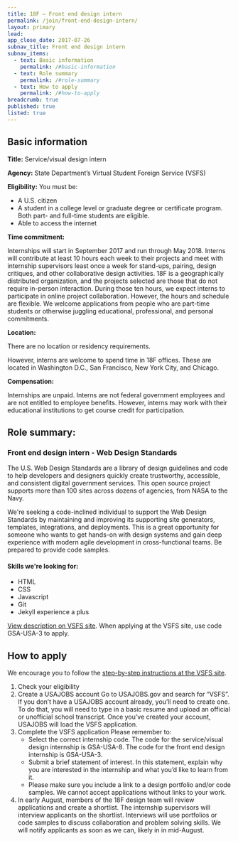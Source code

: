 ```yaml
---
title: 18F – Front end design intern
permalink: /join/front-end-design-intern/
layout: primary
lead: 
app_close_date: 2017-07-26
subnav_title: Front end design intern
subnav_items:
  - text: Basic information
    permalink: /#basic-information
  - text: Role summary
    permalink: /#role-summary
  - text: How to apply
    permalink: /#how-to-apply
breadcrumb: true
published: true
listed: true
---
```


## Basic information

**Title:** Service/visual design intern

**Agency:** 
State Department’s Virtual Student Foreign Service (VSFS)  


**Eligibility:**
You must be:
- A U.S. citizen
- A student in a college level or graduate degree or certificate program. Both part- and full-time students are eligible. 
- Able to access the internet

**Time commitment:**

Internships will start in September 2017 and run through May 2018. Interns will  contribute at least 10 hours each week to their projects and meet with internship supervisors least once a week for stand-ups, pairing,  design critiques, and other collaborative design activities. 18F is a geographically distributed organization, and the projects selected are those that do not require in-person interaction.  During those ten hours, we expect interns to participate in online project collaboration. However, the hours and schedule are flexible.  We welcome applications from people who are part-time students or otherwise juggling educational, professional, and personal commitments.

**Location:** 

There are no location or residency requirements.

However, interns are welcome to spend time in 18F offices. These are located in Washington D.C., San Francisco, New York City, and Chicago. 

**Compensation:**

Internships are unpaid. Interns are not federal government employees and are not entitled to employee benefits. However,  interns may work with their educational institutions to get course credit for participation. 


## Role summary:

### Front end design intern - Web Design Standards

The U.S. Web Design Standards are a library of design guidelines and code to help developers and designers quickly create trustworthy, accessible, and consistent digital government services. This open source project supports more than 100 sites across dozens of agencies, from NASA to the Navy.

We're seeking a code-inclined individual to support the Web Design Standards by maintaining and improving its supporting site generators, templates, integrations, and deployments. This is a great opportunity for someone who wants to get hands-on with design systems and gain deep experience with modern agile development in cross-functional teams. Be prepared to provide code samples. 

#### Skills we're looking for: 

- HTML
- CSS
- Javascript
- Git
- Jekyll experience a plus

[View description on VSFS site](https://vsfs.state.gov/projects/view/1024). When applying at the VSFS site, use code GSA-USA-3 to apply. 

## How to apply

We encourage you to follow the [step-by-step instructions at the VSFS site](https://vsfs.state.gov/how-to-apply).  

1. Check your eligibility 
2. Create a USAJOBS account Go to USAJOBS.gov and search for “VSFS”. If you don’t have a USAJOBS account already, you’ll need to create one. To do that, you will need to type in a basic resume and upload an official or unofficial school transcript. Once you’ve created your account, USAJOBS will load the VSFS application. 
3. Complete the VSFS application Please remember to: 
	- Select the correct internship code. The code for the service/visual design internship is GSA-USA-8. The code for the front end design internship is GSA-USA-3.
	- Submit a brief statement of interest. In this statement, explain why you are interested in the internship and what you’d like to learn from it. 
	- Please make sure you include a link to a design portfolio and/or code samples. We cannot accept applications without links to your work. 
4. In early August, members of the 18F design team will review applications and create a shortlist. The internship supervisors will interview applicants on the shortlist. Interviews will use portfolios or code samples to discuss collaboration and problem solving skills. We will notify applicants as soon as we can, likely in in mid-August.
